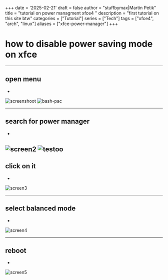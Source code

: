 +++
date = '2025-02-21'
draft = false
author = "stuffbymax|Martin Petik"
title = "tutorial on power managment xfce4 "
description = "first tutorial on this site btw"
categories = ["Tutorial"]
series = ["Tech"]
tags = ["xfce4", "arch", "linux"]
aliases = ["xfce-power-manager"]
+++

# how to disable power saving mode on xfce 

---

## open menu
-
![screenshoot](/images/tutorials/how-to-power-manager/Screenshot1.png)
![bash-pac](/images/project-images/bash-pac.png)

---

## search for power manager
-
![screen2](/tutorials/how-to-power-manager/Screenshot2.png)
![testoo](/images/tutorials/how-to-power-manager/Screenshot2.png)
---

## click on it
-
![screen3](/tutorials/how-to-power-manager/Screenshot3.png) 

---

## select balanced mode
-
![screen4](/tutorials/how-to-power-manager/Screenshot4.png)

---

## reboot 
-
![screen5](/tutorials/how-to-power-manager/Screenshot5.png)
